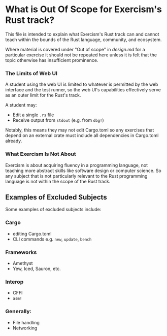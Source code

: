 # What is Out Of Scope for Exercism's Rust track?

This file is intended to explain what Exercism's Rust track can and cannot
teach within the bounds of the Rust language, community, and ecosystem.

Where material is covered under "Out of scope" in _design.md_ for a
particular exercise it should not be repeated here unless it is felt that the
topic otherwise has insufficient prominence.

### The Limits of Web UI

A student using the web UI is limited to whatever is permitted by the web
interface and the test runner, so the web UI's capabilities effectively serve
as an outer limit for the Rust's track.

A student may:

- Edit a single `.rs` file
- Receive output from `stdout` (e.g. from `dbg!`)

Notably, this means they may not edit Cargo.toml so any exercises that depend
on an external crate must include all dependencies in Cargo.toml already.

### What Exercism Is Not About

Exercism is about acquiring fluency in a programming language, not teaching
more abstract skills like software design or computer science. So any subject
that is not particularly relevant to the Rust programming language is not
within the scope of the Rust track.

## Examples of Excluded Subjects

Some examples of excluded subjects include:

### Cargo

- editing Cargo.toml
- CLI commands e.g. `new`, `update`, `bench`

### Frameworks

- Amethyst
- Yew, Iced, Sauron, etc.

### Interop

- CFFI
- `asm!`

### Generally:

- File handling
- Networking
